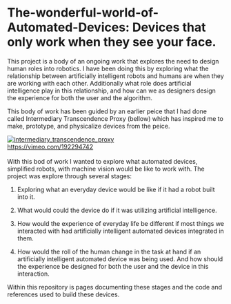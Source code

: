 # The-wonderful-world-of-Automated-Devices: Devices that only work when they see your face.

This project is a body of an ongoing work that explores the need to design human roles into robotics. I have been doing this by exploring what the relationship between artificially intelligent robots and humans are 
when they are working with each other. Additionally what role does artificial 
intelligence play in this relationship, and how can we as designers design the 
experience for both the user and the algorithm.

This body of work has been guided by an earlier peice that I had done called Intermediary Transcendence Proxy (bellow) which has inspired me to make, prototype, and physicalize devices from the peice.

<a href="https://vimeo.com/192294742">![intermediary_transcendence_proxy](https://user-images.githubusercontent.com/30060990/35479085-c7ca3d1e-03a2-11e8-8b30-ed2a22ecb27b.gif)</a>
</br>
https://vimeo.com/192294742
</br>
</br>
With this bod of work I wanted to explore what automated devices, simplified robots, 
with machine vision would be like to work with. The project was explore through 
several stages:

1) Exploring what an everyday device would be like if it had a robot built into it. 

2) What would could the device do if it was utilizing artificial intelligence. 

3) How would the experience of everyday life be different if most things we interacted
   with had artificially intelligent automated devices integrated in them.
   
4) How would the roll of the human change in the task at hand if an artificially 
   intelligent automated device was being used.  And how should the experience 
   be designed for both the user and the device in this interaction. 


Within this repository is pages documenting these stages and the code and 
references used to build these devices.
